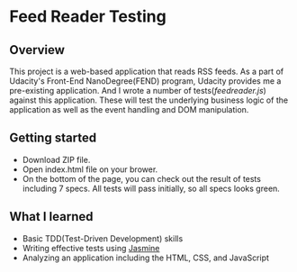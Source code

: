 # Feed Reader Testing

## Overview

This project is a web-based application that reads RSS feeds. As a part of Udacity's Front-End NanoDegree(FEND) program, Udacity provides me a pre-existing application. And I wrote a number of tests(_feedreader.js_) against this application. These will test the underlying business logic of the application as well as the event handling and DOM manipulation.

## Getting started

- Download ZIP file.
- Open index.html file on your brower.
- On the bottom of the page, you can check out the result of tests including 7 specs. All tests will pass initially, so all specs looks green.

## What I learned

- Basic TDD(Test-Driven Development) skills
- Writing effective tests using [Jasmine](https://jasmine.github.io/)
- Analyzing an application including the HTML, CSS, and JavaScript